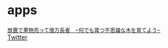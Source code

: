 # apps
[`放置で果物売って億万長者　~何でも育つ不思議な木を育てよう~`](https://play.google.com/store/apps/details?id=com.IlakaPot.Tree)  
[Twitter](https://twitter.com/IlakaPot)
